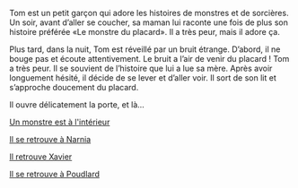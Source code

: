 Tom est un petit garçon qui adore les histoires de monstres et de sorcières. Un soir, avant d’aller se coucher, sa maman lui raconte une fois de plus son histoire préférée «Le monstre du placard». Il a très peur, mais il adore ça. 

Plus tard, dans la nuit, Tom est réveillé par un bruit étrange. D’abord, il ne bouge pas et écoute attentivement. Le bruit a l’air de venir du placard ! Tom a très peur. Il se souvient de l’histoire que lui a lue sa mère. Après avoir longuement hésité, il décide de se lever et d’aller voir. Il sort de son lit et s’approche doucement du placard. 

Il ouvre délicatement la porte, et là...


[Un monstre est à l'intérieur](monstre/1.md)

[Il se retrouve à Narnia](narnia/1.md)

[Il retrouve Xavier](xavier_dupont/1.md)

[Il se retrouve à Poudlard](poudlard/1.md)

